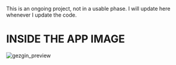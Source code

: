 This is an ongoing project, not in a usable phase. I will update here whenever I update the code.

# INSIDE THE APP IMAGE
![gezgin_preview](https://github.com/user-attachments/assets/3a32cc21-9f9d-4cf1-a739-beabc3533ed1)
